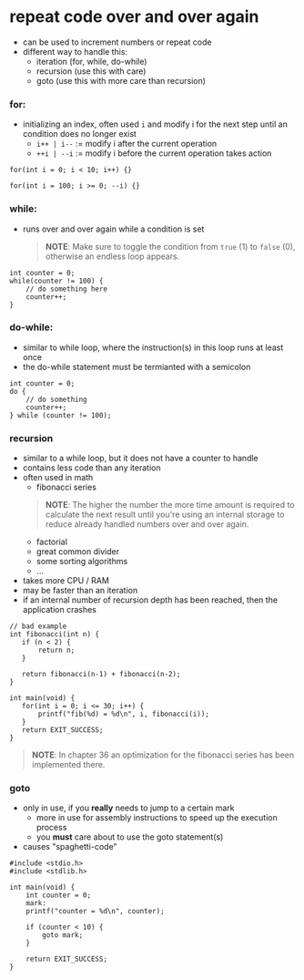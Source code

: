 #   repeat code over and over again
-   can be used to increment numbers or repeat code
-   different way to handle this:
    -   iteration (for, while, do-while)
    -   recursion (use this with care)
    -   goto (use this with more care than recursion)


### for:
-   initializing an index, often used `i` and modify i for the next step until an condition does no longer exist
    -   `i++ | i--` := modify i after the current operation
    -   `++i | --i` := modify i before the current operation takes action
```
for(int i = 0; i < 10; i++) {}

for(int i = 100; i >= 0; --i) {}
```

### while:
-   runs over and over again while a condition is set
    >   **NOTE**:   Make sure to toggle the condition from `true` (1) to `false` (0), otherwise an endless loop appears.

```
int counter = 0;
while(counter != 100) {
    // do something here
    counter++;
}
```

### do-while:
-   similar to while loop, where the instruction(s) in this loop runs at least once
-   the do-while statement must be termianted with a semicolon

```
int counter = 0;
do {
    // do something
    counter++;
} while (counter != 100);
```

### recursion
-   similar to a while loop, but it does not have a counter to handle
-   contains less code than any iteration
-   often used in math
    -   fibonacci series
    >   **NOTE**:   The higher the number the more time amount is required to calculate the next result until you're using an internal storage to reduce already handled numbers over and over again.
    -   factorial
    -   great common divider
    -   some sorting algorithms
    -   ...
-   takes more CPU / RAM
-   may be faster than an iteration
-   if an internal number of recursion depth has been reached, then the application crashes
 
 ```
 // bad example
 int fibonacci(int n) {
    if (n < 2) {
        return n;
    }

    return fibonacci(n-1) + fibonacci(n-2);
}

int main(void) {
    for(int i = 0; i <= 30; i++) {
        printf("fib(%d) = %d\n", i, fibonacci(i));
    }
    return EXIT_SUCCESS;
}
 ```
>   **NOTE**:   In chapter 36 an optimization for the fibonacci series has been implemented there.

### goto
-   only in use, if you **really** needs to jump to a certain mark
    -   more in use for assembly instructions to speed up the execution process
    -   you **must** care about to use the goto statement(s)
-   causes "spaghetti-code"

```
#include <stdio.h>
#include <stdlib.h>

int main(void) {
    int counter = 0;
    mark:
    printf("counter = %d\n", counter);

    if (counter < 10) {
        goto mark;
    }

    return EXIT_SUCCESS;
}
```